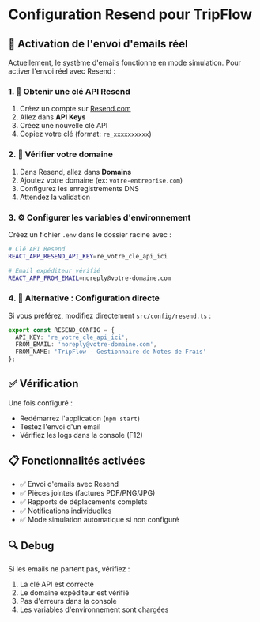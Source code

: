 # Configuration Resend pour TripFlow

## 🚀 Activation de l'envoi d'emails réel

Actuellement, le système d'emails fonctionne en mode simulation. Pour activer l'envoi réel avec Resend :

### 1. 🔑 Obtenir une clé API Resend

1. Créez un compte sur [Resend.com](https://resend.com)
2. Allez dans **API Keys** 
3. Créez une nouvelle clé API
4. Copiez votre clé (format: `re_xxxxxxxxxx`)

### 2. 📧 Vérifier votre domaine

1. Dans Resend, allez dans **Domains**
2. Ajoutez votre domaine (ex: `votre-entreprise.com`)
3. Configurez les enregistrements DNS
4. Attendez la validation

### 3. ⚙️ Configurer les variables d'environnement

Créez un fichier `.env` dans le dossier racine avec :

```bash
# Clé API Resend
REACT_APP_RESEND_API_KEY=re_votre_cle_api_ici

# Email expéditeur vérifié
REACT_APP_FROM_EMAIL=noreply@votre-domaine.com
```

### 4. 🔄 Alternative : Configuration directe

Si vous préférez, modifiez directement `src/config/resend.ts` :

```typescript
export const RESEND_CONFIG = {
  API_KEY: 're_votre_cle_api_ici',
  FROM_EMAIL: 'noreply@votre-domaine.com',
  FROM_NAME: 'TripFlow - Gestionnaire de Notes de Frais'
};
```

## ✅ Vérification

Une fois configuré :
- Redémarrez l'application (`npm start`)
- Testez l'envoi d'un email
- Vérifiez les logs dans la console (F12)

## 📋 Fonctionnalités activées

- ✅ Envoi d'emails avec Resend
- ✅ Pièces jointes (factures PDF/PNG/JPG)
- ✅ Rapports de déplacements complets
- ✅ Notifications individuelles
- ✅ Mode simulation automatique si non configuré

## 🔍 Debug

Si les emails ne partent pas, vérifiez :
1. La clé API est correcte
2. Le domaine expéditeur est vérifié
3. Pas d'erreurs dans la console
4. Les variables d'environnement sont chargées 